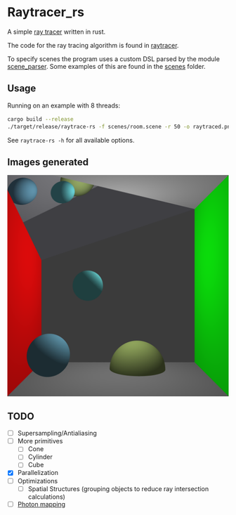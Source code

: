 # Raytracer_rs

A simple [ray tracer][ray_wiki] written in rust.

The code for the ray tracing algorithm is found in [raytracer](./raytrace-lib/).

To specify scenes the program uses a custom DSL parsed by the
module [scene_parser](./scene-parser/).
Some examples of this are found in the [scenes](./scenes/) folder.

[ray_wiki]: https://en.wikipedia.org/wiki/Ray_tracing_(graphics)

## Usage

Running on an example with 8 threads:

```sh
cargo build --release
./target/release/raytrace-rs -f scenes/room.scene -r 50 -o raytraced.png -p -n 8
```

See `raytrace-rs -h` for all available options.

## Images generated

<img src="./scenes/room.png" alt="Simple room" width="512"/>

## TODO

- [ ] Supersampling/Antialiasing
- [ ] More primitives
  - [ ] Cone
  - [ ] Cylinder
  - [ ] Cube
- [x] Parallelization
- [ ] Optimizations
  - [ ] Spatial Structures (grouping objects to reduce ray intersection calculations)
- [ ] [Photon mapping](https://en.wikipedia.org/wiki/Photon_mapping)
